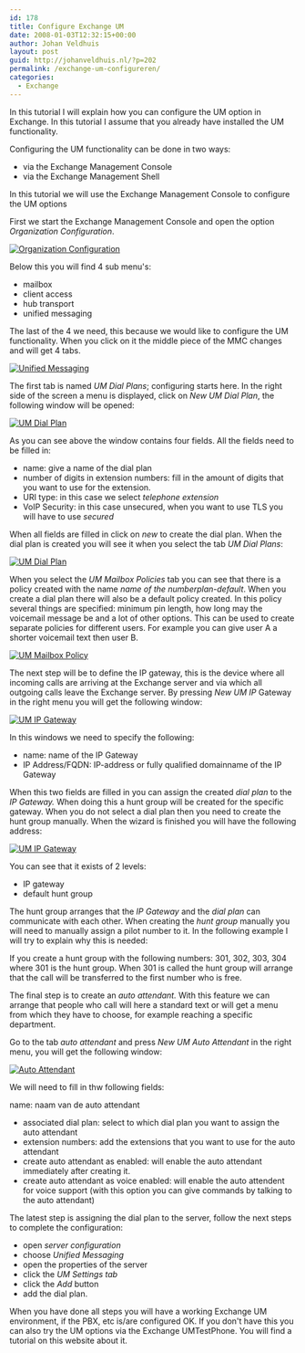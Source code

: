 ```yaml
---
id: 178
title: Configure Exchange UM
date: 2008-01-03T12:32:15+00:00
author: Johan Veldhuis
layout: post
guid: http://johanveldhuis.nl/?p=202
permalink: /exchange-um-configureren/
categories:
  - Exchange
---
```

In this tutorial I will explain how you can configure the UM option in Exchange. In this tutorial I assume that you already have installed the UM functionality.

Configuring the UM functionality can be done in two ways:
<ul>
	<li>via the Exchange Management Console</li>
	<li>via the Exchange Management Shell</li>
</ul>
In this tutorial we will use the Exchange Management Console to configure the UM options

First we start the Exchange Management Console and open the option <em>Organization Configuration</em>.

<a title="Organization Configuration" href="https://johanveldhuis.nl/wp-content/uploads/2008/03/image1.jpg"><img src="https://johanveldhuis.nl/wp-content/uploads/2008/03/image1.thumbnail.jpg" alt="Organization Configuration" /></a>

Below this you will find 4 sub menu's:
<ul>
	<li>mailbox</li>
	<li>client access</li>
	<li>hub transport</li>
	<li>unified messaging</li>
</ul>
The last of the 4 we need, this because we would like to configure the UM functionality. When you click on it the middle piece of the MMC changes and will get 4 tabs.

<a title="Unified Messaging" href="https://johanveldhuis.nl/wp-content/uploads/2008/03/image2.jpg"><img src="https://johanveldhuis.nl/wp-content/uploads/2008/03/image2.thumbnail.jpg" alt="Unified Messaging" /></a>

The first tab is named <em>UM Dial Plans</em>; configuring starts here. In the right side of the screen a menu is displayed, click on <em>New UM Dial Plan</em>, the following window will be opened:

<a title="UM Dial Plan" href="https://johanveldhuis.nl/wp-content/uploads/2008/03/image3.jpg"><img src="https://johanveldhuis.nl/wp-content/uploads/2008/03/image3.thumbnail.jpg" alt="UM Dial Plan" /></a>

As you can see above the window contains four fields. All the fields need to be filled in:
<ul>
	<li>name: give a name of the dial plan</li>
	<li>number of digits in extension numbers: fill in the amount of digits that you want to use for the extension.</li>
	<li>URI type: in this case we select <em>telephone extension</em></li>
	<li>VoIP Security: in this case unsecured, when you want to use TLS you will have to use <em>secured</em></li>
</ul>
When all fields are filled in click on <em>new </em>to create the dial plan. When the dial plan is created you will see it when you select the tab <em>UM Dial Plans</em>:

<a title="UM Dial Plan" href="https://johanveldhuis.nl/wp-content/uploads/2008/03/image4.jpg"><img src="https://johanveldhuis.nl/wp-content/uploads/2008/03/image4.thumbnail.jpg" alt="UM Dial Plan" /></a>

When you select the <em>UM Mailbox Policies </em>tab you can see that there is a policy created with the name <em>name of the numberplan-default</em>. When you create a dial plan there will also be a default policy created. In this policy several things are specified: minimum pin length, how long may the voicemail message be and a lot of other options. This can be used to create separate policies for different users. For example you can give user A a shorter voicemail text then user B.

<a title="UM Mailbox Policy" href="https://johanveldhuis.nl/wp-content/uploads/2008/03/image5.jpg"><img src="https://johanveldhuis.nl/wp-content/uploads/2008/03/image5.thumbnail.jpg" alt="UM Mailbox Policy" /></a> 

The next step will be to define the IP gateway, this is the device where all incoming calls are arriving at the Exchange server and via which all outgoing calls leave the Exchange server.  By pressing <em>New UM IP </em>Gateway in the right menu you will get the following window:

<a title="UM IP Gateway" href="https://johanveldhuis.nl/wp-content/uploads/2008/03/image6.jpg"><img src="https://johanveldhuis.nl/wp-content/uploads/2008/03/image6.thumbnail.jpg" alt="UM IP Gateway" /></a>

In this windows we need to specify the following:
<ul>
	<li>name: name of the IP Gateway</li>
	<li>IP Address/FQDN: IP-address or fully qualified domainname of the IP Gateway</li>
</ul>
When this two fields are filled in you can assign the created <em>dial plan </em>to the <em>IP Gateway. </em>When doing this a hunt group will be created for the specific gateway. When you do not select a dial plan then you need to create the hunt group manually. When the wizard is finished you will have the following address:

<a title="UM IP Gateway" href="https://johanveldhuis.nl/wp-content/uploads/2008/03/image7.jpg"><img src="https://johanveldhuis.nl/wp-content/uploads/2008/03/image7.thumbnail.jpg" alt="UM IP Gateway" /></a>

You can see that it exists of 2 levels:
<ul>
	<li>IP gateway</li>
	<li>default hunt group</li>
</ul>
The hunt group arranges that the <em>IP Gateway </em>and the <em>dial</em> <em>plan </em>can communicate with each other. When creating the <em>hunt group</em>  manually you will need to manually assign a pilot number to it. In the following example I will try to explain why this is needed:

If you create a hunt group with the following numbers: 301, 302, 303, 304 where 301 is the hunt group. When 301 is called the hunt group will arrange that the call will be transferred to the first number who is free.

The final step is to create an <em>auto attendant. </em>With this feature we can arrange that people who call will here a standard text or will get a menu from which they have to choose, for example reaching a specific department.

Go to the tab <em>auto attendant</em> and press <em>New UM Auto Attendant</em> in the right menu, you will get the following window:

<a title="Auto Attendant" href="https://johanveldhuis.nl/wp-content/uploads/2008/03/image8.jpg"><img src="https://johanveldhuis.nl/wp-content/uploads/2008/03/image8.thumbnail.jpg" alt="Auto Attendant" /></a>

We will need to fill in thw following fields:

name: naam van de auto attendant
<ul>
	<li>associated dial plan: select to which dial plan you want to assign the auto attendant</li>
	<li>extension numbers: add the extensions that you want to use for the auto attendant</li>
	<li>create auto attendant as enabled: will enable the auto attendant immediately after creating it.</li>
	<li>create auto attendant as voice enabled: will enable the auto attendent for voice support (with this option you can give commands by talking to the auto attendant)</li>
</ul>
The latest step is assigning the dial plan to the server, follow the next steps to complete the configuration:
<ul>
	<li>open <em>server configuration</em></li>
	<li>choose <em>Unified Messaging</em></li>
	<li>open the properties of the server</li>
	<li>click the <em>UM Settings tab</em></li>
	<li>click the <em>Add</em> button</li>
	<li>add the dial plan.</li>
</ul>
When you have done all steps you will have a working Exchange UM environment, if the PBX, etc is/are configured OK. If you don't have this you can also try the UM options via the Exchange UMTestPhone. You will find a tutorial on this website about it.